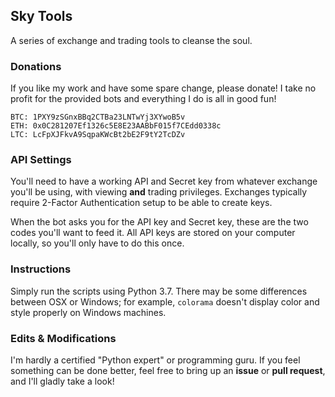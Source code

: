 ## Sky Tools
A series of exchange and trading tools to cleanse the soul.

### Donations

If you like my work and have some spare change, please donate! I take no profit for the provided bots and everything I do is all in good fun!

```
BTC: 1PXY9zSGnxBBq2CTBa23LNTwYj3XYwoB5v
ETH: 0x0C281207Ef1326c5E8E23AABbF015f7CEdd0338c
LTC: LcFpXJFkvA9SqpaKWcBt2bE2F9tY2TcDZv
```

### API Settings

You'll need to have a working API and Secret key from whatever exchange you'll be using, with viewing **and** trading privileges. Exchanges typically require 2-Factor Authentication setup to be able to create keys.

When the bot asks you for the API key and Secret key, these are the two codes you'll want to feed it. All API keys are stored on your computer locally, so you'll only have to do this once.

### Instructions

Simply run the scripts using Python 3.7. There may be some differences between OSX or Windows; for example, `colorama` doesn't display color and style properly on Windows machines.

### Edits & Modifications

I'm hardly a certified "Python expert" or programming guru. If you feel something can be done better, feel free to bring up an **issue** or **pull request**, and I'll gladly take a look!

